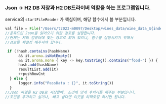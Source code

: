 ### Json → H2 DB 저장과 H2 DB드라이버 역할을 하는 프로그램입니다.

service의 `startFileReader` 가 핵심이며, 해당 함수에서 볼 부분입니다.

```jsx
val file = File("/Users/t2023-m0097/Desktop/wines_data/wine_data_${index}.json")
//공유드린 Json을 읽어오기 위한 경로를 설정합니다.
//현재는 저의 컴퓨터에 맞는 경로로 되어 있으니, 함수를 실행시키기 위해서
//경로를 재설정 해주셔야 합니다.

 if (!hash.contains(hashName)
      && it.aroma.isNotEmpty()
      && it.aroma.none { key -> key.toString().contains("food-") }) {
      hash.add(hashName)
      resultList.add(it)
      ++pushRowCnt
  } else {
      logger.info("PassData : {}", it.toString())
  }
//Json 파일을 H2 DB로 저장할때, 조건에 맞게 후처리를 해주는 부분입니다.
//조건을 추가하고 싶거나, 빼고 싶다면 이곳을 리팩토링 하시면 됩니다.
```
